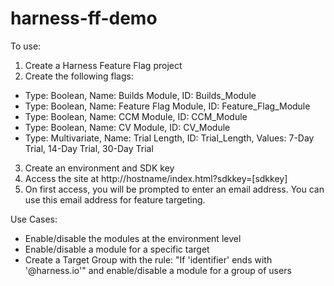 # harness-ff-demo

To use:

1) Create a Harness Feature Flag project
2) Create the following flags:
 - Type: Boolean, Name: Builds Module, ID: Builds_Module
 - Type: Boolean, Name: Feature Flag Module, ID: Feature_Flag_Module
 - Type: Boolean, Name: CCM Module, ID: CCM_Module
 - Type: Boolean, Name: CV Module, ID: CV_Module
 - Type: Multivariate, Name: Trial Length, ID: Trial_Length, Values: 7-Day Trial, 14-Day Trial, 30-Day Trial
 
3) Create an environment and SDK key
4) Access the site at http://hostname/index.html?sdkkey=[sdkkey]
5) On first access, you will be prompted to enter an email address. You can use this email address for feature targeting.

Use Cases:
 - Enable/disable the modules at the environment level
 - Enable/disable a module for a specific target
 - Create a Target Group with the rule: "If 'identifier' ends with '@harness.io'" and enable/disable a module for a group of users

